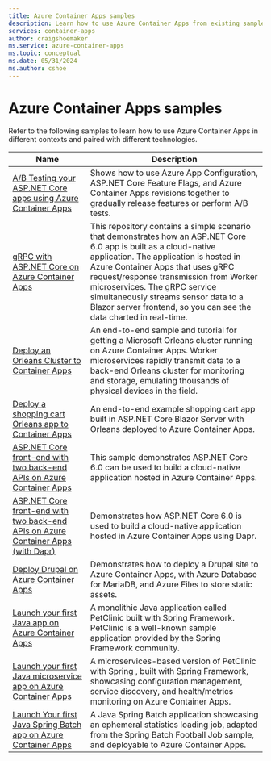 ```yaml
---
title: Azure Container Apps samples
description: Learn how to use Azure Container Apps from existing samples 
services: container-apps
author: craigshoemaker
ms.service: azure-container-apps
ms.topic: conceptual
ms.date: 05/31/2024
ms.author: cshoe
---
```


# Azure Container Apps samples

Refer to the following samples to learn how to use Azure Container Apps in different contexts and paired with different technologies.

| Name | Description |
|--|--|
| [A/B Testing your ASP.NET Core apps using Azure Container Apps](https://github.com/Azure-Samples/dotNET-Frontend-AB-Testing-on-Azure-Container-Apps)<br /> | Shows how to use Azure App Configuration, ASP.NET Core Feature Flags, and Azure Container Apps revisions together to gradually release features or perform A/B tests. |
| [gRPC with ASP.NET Core on Azure Container Apps](https://github.com/Azure-Samples/dotNET-Workers-with-gRPC-messaging-on-Azure-Container-Apps) | This repository contains a simple scenario that demonstrates how an ASP.NET Core 6.0 app is built as a cloud-native application. The application is hosted in Azure Container Apps that uses gRPC request/response transmission from Worker microservices. The gRPC service simultaneously streams sensor data to a Blazor server frontend, so you can see the data charted in real-time. |
| [Deploy an Orleans Cluster to Container Apps](https://github.com/Azure-Samples/Orleans-Cluster-on-Azure-Container-Apps) | An end-to-end sample and tutorial for getting a Microsoft Orleans cluster running on Azure Container Apps. Worker microservices rapidly transmit data to a back-end Orleans cluster for monitoring and storage, emulating thousands of physical devices in the field. |
| [Deploy a shopping cart Orleans app to Container Apps](https://github.com/Azure-Samples/orleans-blazor-server-shopping-cart-on-container-apps) | An end-to-end example shopping cart app built in ASP.NET Core Blazor Server with Orleans deployed to Azure Container Apps. |
| [ASP.NET Core front-end with two back-end APIs on Azure Container Apps](https://github.com/Azure-Samples/dotNET-FrontEnd-to-BackEnd-on-Azure-Container-Apps)<br /> | This sample demonstrates ASP.NET Core 6.0 can be used to build a cloud-native application hosted in Azure Container Apps. |
| [ASP.NET Core front-end with two back-end APIs on Azure Container Apps (with Dapr)](https://github.com/Azure-Samples/dotNET-FrontEnd-to-BackEnd-with-DAPR-on-Azure-Container-Apps)<br /> | Demonstrates how ASP.NET Core 6.0 is used to build a cloud-native application hosted in Azure Container Apps using Dapr. |
| [Deploy Drupal on Azure Container Apps](https://github.com/Azure-Samples/drupal-on-azure-container-apps) | Demonstrates how to deploy a Drupal site to Azure Container Apps, with Azure Database for MariaDB, and Azure Files to store static assets.|
| [Launch your first Java app on Azure Container Apps](https://github.com/Azure-Samples/azure-container-apps-java-samples/tree/main/spring-petclinic) |A monolithic Java application called PetClinic built with Spring Framework. PetClinic is a well-known sample application provided by the Spring Framework community. |
| [Launch your first Java microservice app on Azure Container Apps](https://github.com/Azure-Samples/azure-container-apps-java-samples/tree/main/spring-petclinic-microservices) |A microservices-based version of PetClinic with Spring , built with Spring Framework, showcasing configuration management, service discovery, and health/metrics monitoring on Azure Container Apps.|
| [Launch Your first Java Spring Batch app on Azure Container Apps](https://github.com/Azure-Samples/azure-container-apps-java-samples/tree/main/spring-batch-football) |A Java Spring Batch application showcasing an ephemeral statistics loading job, adapted from the Spring Batch Football Job sample, and deployable to Azure Container Apps. |
